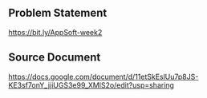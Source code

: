 ## Problem Statement 
https://bit.ly/AppSoft-week2

## Source Document
https://docs.google.com/document/d/11etSkEslUu7p8JS-KE3sf7onY_jjiUGS3e99_XMlS2o/edit?usp=sharing

